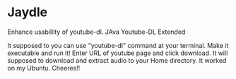 # Jaydle
Enhance usabillity of youtube-dl.
JAva Youtube-DL Extended

It supposed to you can use "youtube-dl" command at your terminal.
Make it executable and run it!
Enter URL of youtube page and click download.
It will supposed to download and extract audio to your Home directory.
It worked on my Ubuntu.
Cheeres!!
